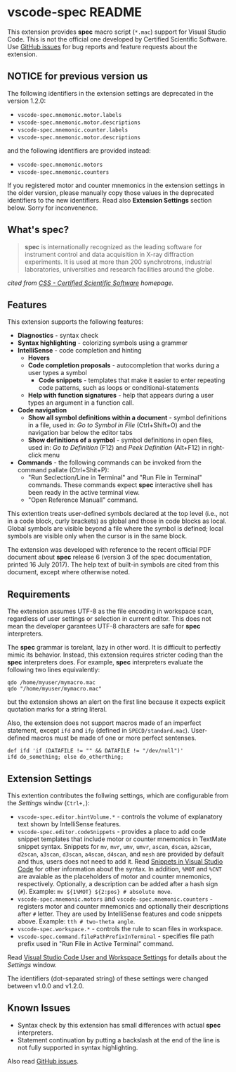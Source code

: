 # vscode-spec README

This extension provides __spec__ macro script (`*.mac`) support for Visual Studio Code.
This is not the official one developed by Certified Scientific Software.
Use [GitHub issues](https://github.com/fujidana/vscode-spec/issues) for bug reports and feature requests about the extension.

## NOTICE for previous version us

The following identifiers in the extension settings are deprecated in the version 1.2.0:

* `vscode-spec.mnemonic.motor.labels`
* `vscode-spec.mnemonic.motor.descriptions`
* `vscode-spec.mnemonic.counter.labels`
* `vscode-spec.mnemonic.motor.descriptions`

and the following identifiers are provided instead:

* `vscode-spec.mnemonic.motors`
* `vscode-spec.mnemonic.counters`

If you registered motor and counter mnemonics in the extension settings in the older version, please manually copy those values in the deprecated identifiers to the new identifiers.
Read also __Extension Settings__ section below.
Sorry for inconvenence.

## What's __spec__?

> __spec__ is internationally recognized as the leading software for instrument control and data acquisition in X-ray diffraction experiments.
> It is used at more than 200 synchrotrons, industrial laboratories, universities and research facilities around the globe.

_cited from [CSS - Certified Scientific Software](https://www.certif.com) homepage._

## Features

This extension supports the following features:

* __Diagnostics__ - syntax check
* __Syntax highlighting__ - colorizing symbols using a grammer
* __IntelliSense__ - code completion and hinting
  * __Hovers__
  * __Code completion proposals__ - autocompletion that works during a user types a symbol
    * __Code snippets__ - templates that make it easier to enter repeating code patterns, such as loops or conditional-statements
  * __Help with function signatures__ - help that appears during a user types an argument in a function call.
* __Code navigation__
  * __Show all symbol definitions within a document__ - symbol definitions in a file, used in: _Go to Symbol in File_ (Ctrl+Shift+O) and the navigation bar below the editor tabs
  * __Show definitions of a symbol__ - symbol definitions in open files, used in: _Go to Definition_ (F12) and _Peek Definition_ (Alt+F12) in right-click menu
* __Commands__ - the following commands can be invoked from the command pallate (Ctrl+Shit+P):
  * "Run Seclection/Line in Terminal" and "Run File in Terminal" commands. These commands expect __spec__ interactive shell has been ready in the active terminal view.
  * "Open Reference Manuall" command.

This extention treats user-defined symbols declared at the top level (i.e., not in a code block, curly brackets) as global and those in code blocks as local.
Global symbols are visible beyond a file where the symbol is defined; local symbols are visible only when the cursor is in the same block.

The extension was developed with reference to the recent official PDF document about __spec__ release 6 (version 3 of the spec documentation, printed 16 July 2017).
The help text of built-in symbols are cited from this document, except where otherwise noted.

## Requirements

The extension assumes UTF-8 as the file encoding in workspace scan, regardless of user settings or selection in current editor.
This does not mean the developer garantees UTF-8 characters are safe for __spec__ interpreters.

The __spec__ grammar is torelant, lazy in other word.
It is difficult to perfectly mimic its behavior.
Instead, this extension requires stricter coding than the __spec__ interpreters does.
For example, __spec__ interpreters evaluate the following two lines equivalently:

```
qdo /home/myuser/mymacro.mac
qdo "/home/myuser/mymacro.mac"
```

but the extension shows an alert on the first line because it expects explicit quotation marks for a string literal.

Also, the extension does not support macros made of an imperfect statement, except `ifd` and `ifp` (defined in `SPECD/standard.mac`).
User-defined macros must be made of one or more perfect sentenses.

```
def ifd 'if (DATAFILE != "" && DATAFILE != "/dev/null")'
ifd do_something; else do_otherthing;
```

## Extension Settings

This extention contributes the follwing settings, which are configurable from the _Settings_ windw (`Ctrl+,`):

* `vscode-spec.editor.hintVolume.*` - controls the volume of explanatory text shown by IntelliSense features.
* `vscode-spec.editor.codeSnippets` - provides a place to add code snippet templates that include motor or counter mnemonics in TextMate snippet syntax. Snippets for `mv`, `mvr`, `umv`, `umvr`, `ascan`, `dscan`, `a2scan`, `d2scan`, `a3scan`, `d3scan`, `a4scan`, `d4scan`, and `mesh` are provided by default and thus, users does not need to add it. Read [Snippets in Visual Studio Code](https://code.visualstudio.com/docs/editor/userdefinedsnippets) for other information about the syntax. In addition, `%MOT` and `%CNT` are avaiable as the placeholders of motor and counter mnemonics, respectively. Optionally, a description can be added after a hash sign (`#`). Example: `mv ${1%MOT} ${2:pos} # absolute move`.
* `vscode-spec.mnemonic.motors` and `vscode-spec.mnemonic.counters` - registers motor and counter mnemonics and optionally their descriptions after `#` letter. They are used by IntelliSense features and code snippets above.  Example: `tth # two-theta angle`.
* `vscode-spec.workspace.*` - controls the rule to scan files in workspace.
* `vscode-spec.command.filePathPrefixInTerminal` - specifies file path prefix used in "Run File in Active Terminal" command.

Read [Visual Studio Code User and Workspace Settings](https://code.visualstudio.com/docs/getstarted/settings) for details about the _Settings_ window.

The identifiers (dot-separated string) of these settings were changed between v1.0.0 and v1.2.0.

## Known Issues

* Syntax check by this extension has small differences with actual __spec__ interpreters.
* Statement continuation by putting a backslash at the end of the line is not fully supported in syntax highlighting.

Also read [GitHub issues](https://github.com/fujidana/vscode-spec/issues).

